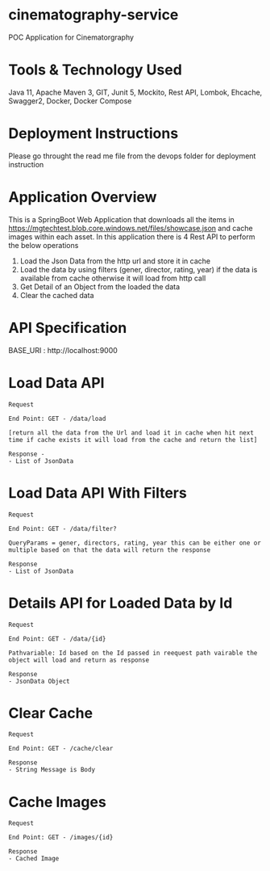 # cinematography-service

POC Application for Cinematorgraphy 

# Tools & Technology Used

Java 11, Apache Maven 3, GIT, Junit 5, Mockito, Rest API, Lombok, Ehcache, Swagger2, Docker, Docker Compose


# Deployment Instructions

Please go throught the read me file from the devops folder for deployment instruction


# Application Overview

This is a SpringBoot Web Application that downloads all the items in https://mgtechtest.blob.core.windows.net/files/showcase.json and cache images within each asset. In this application there is 4 Rest API to perform the below operations

1. Load the Json Data from the http url and store it in cache
2. Load the data by using filters (gener, director, rating, year) if the data is available from cache otherwise it will load from http call
3. Get Detail of an Object from the loaded the data
4. Clear the cached data

# API Specification

BASE_URI : http://localhost:9000

# Load Data API
```
Request 

End Point: GET - /data/load 

[return all the data from the Url and load it in cache when hit next time if cache exists it will load from the cache and return the list]

Response - 
- List of JsonData 
```

# Load Data API With Filters

```
Request

End Point: GET - /data/filter?

QueryParams = gener, directors, rating, year this can be either one or multiple based on that the data will return the response

Response
- List of JsonData 
```

# Details API for Loaded Data by Id

```
Request

End Point: GET - /data/{id}

Pathvariable: Id based on the Id passed in reequest path vairable the object will load and return as response 

Response
- JsonData Object 
```

# Clear Cache

```
Request

End Point: GET - /cache/clear

Response
- String Message is Body 
```

# Cache Images

```
Request

End Point: GET - /images/{id}

Response
- Cached Image 
```




